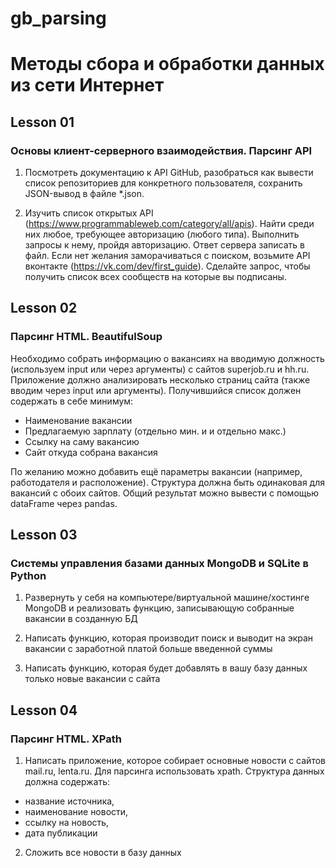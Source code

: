 # gb_parsing
# Методы сбора и обработки данных из сети Интернет


## Lesson 01
### Основы клиент-серверного взаимодействия. Парсинг API

1. Посмотреть документацию к API GitHub, разобраться как вывести список репозиториев для конкретного пользователя, сохранить JSON-вывод в файле *.json.

2. Изучить список открытых API (https://www.programmableweb.com/category/all/apis). Найти среди них любое, требующее авторизацию (любого типа). Выполнить запросы к нему, пройдя авторизацию. Ответ сервера записать в файл. Если нет желания заморачиваться с поиском, возьмите API вконтакте (https://vk.com/dev/first_guide). Сделайте запрос, чтобы получить список всех сообществ на которые вы подписаны.


## Lesson 02
### Парсинг HTML. BeautifulSoup
Необходимо собрать информацию о вакансиях на вводимую должность (используем input или через аргументы) с сайтов superjob.ru и hh.ru. Приложение должно анализировать несколько страниц сайта (также вводим через input или аргументы). Получившийся список должен содержать в себе минимум:

- Наименование вакансии
- Предлагаемую зарплату (отдельно мин. и и отдельно макс.)
- Ссылку на саму вакансию
- Сайт откуда собрана вакансия

По желанию можно добавить ещё параметры вакансии (например, работодателя и расположение). Структура должна быть одинаковая для вакансий с обоих сайтов. Общий результат можно вывести с помощью dataFrame через pandas.


## Lesson 03
### Системы управления базами данных MongoDB и SQLite в Python

1. Развернуть у себя на компьютере/виртуальной машине/хостинге MongoDB и реализовать функцию, записывающую собранные вакансии в созданную БД

2. Написать функцию, которая производит поиск и выводит на экран вакансии с заработной платой больше введенной суммы

3. Написать функцию, которая будет добавлять в вашу базу данных только новые вакансии с сайта


## Lesson 04
### Парсинг HTML. XPath

1. Написать приложение, которое собирает основные новости с сайтов mail.ru, lenta.ru. Для парсинга использовать xpath. Структура данных должна содержать:

- название источника,
- наименование новости,
- ссылку на новость,
- дата публикации

2. Сложить все новости в базу данных

